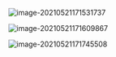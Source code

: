 ![image-20210521171531737](https://gitee.com/AiShiYuShiJiePingXing/img/raw/master/img/image-20210521171531737.png)



![image-20210521171609867](https://gitee.com/AiShiYuShiJiePingXing/img/raw/master/img/image-20210521171609867.png)

![image-20210521171745508](https://gitee.com/AiShiYuShiJiePingXing/img/raw/master/img/image-20210521171745508.png)